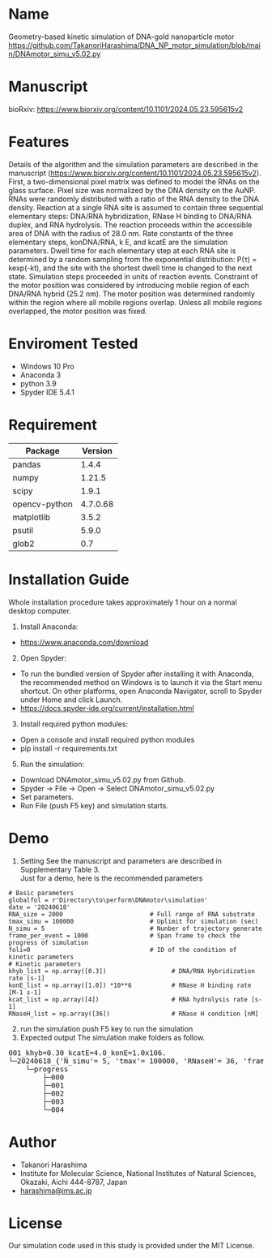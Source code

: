 # Name

Geometry-based kinetic simulation of DNA-gold nanoparticle motor
https://github.com/TakanoriHarashima/DNA_NP_motor_simulation/blob/main/DNAmotor_simu_v5.02.py

# Manuscript

bioRxiv: https://www.biorxiv.org/content/10.1101/2024.05.23.595615v2

# Features

Details of the algorithm and the simulation parameters are described in the manuscript (https://www.biorxiv.org/content/10.1101/2024.05.23.595615v2). First, a two-dimensional pixel matrix was defined to model the RNAs on the glass surface. Pixel size was normalized by the DNA density on the AuNP. RNAs were randomly distributed with a ratio of the RNA density to the DNA density. Reaction at a single RNA site is assumed to contain three sequential elementary steps: DNA/RNA hybridization, RNase H binding to DNA/RNA duplex, and RNA hydrolysis. The reaction proceeds within the accessible area of DNA with the radius of 28.0 nm. Rate constants of the three elementary steps, konDNA/RNA, k E, and kcatE are the simulation parameters. Dwell time for each elementary step at each RNA site is determined by a random sampling from the exponential distribution: P(τ) = kexp(-kt), and the site with the shortest dwell time is changed to the next state. Simulation steps proceeded in units of reaction events. Constraint of the motor position was considered by introducing mobile region of each DNA/RNA hybrid (25.2 nm). The motor position was determined randomly within the region where all mobile regions overlap. Unless all mobile regions overlapped, the motor position was fixed. 

# Enviroment Tested
  - Windows 10 Pro
  - Anaconda 3
  - python 3.9
  - Spyder IDE 5.4.1

# Requirement

| Package  | Version |
| ------------- | ------------- |
| pandas  | 1.4.4  |
| numpy  | 1.21.5  |
| scipy  | 1.9.1  |
| opencv-python  | 4.7.0.68  |
| matplotlib  | 3.5.2  |
| psutil  | 5.9.0  |
| glob2  | 0.7  |

# Installation Guide
Whole installation procedure takes approximately 1 hour on a normal desktop computer.
1. Install Anaconda:
  - https://www.anaconda.com/download

2. Open Spyder:
  - To run the bundled version of Spyder after installing it with Anaconda, the recommended method on Windows is to launch it via the Start menu shortcut. On other platforms, open Anaconda Navigator, scroll to Spyder under Home and click Launch.
  - https://docs.spyder-ide.org/current/installation.html

3. Install required python modules:
  - Open a console and install required python modules
  - pip install -r requirements.txt

5. Run the simulation:
  - Download DNAmotor_simu_v5.02.py from Github.
  - Spyder -> File -> Open -> Select DNAmotor_simu_v5.02.py
  - Set parameters.
  - Run File (push F5 key) and simulation starts.

# Demo
1. Setting
See the manuscript and parameters are described in Supplementary Table 3.  
Just for a demo, here is the recommended parameters  
```
# Basic parameters
globalfol = r'Directory\to\perform\DNAmotor\simulation'
date = '20240618'
RNA_size = 2000                        # Full range of RNA substrate
tmax_simu = 100000                     # Uplimit for simulation (sec) 
N_simu = 5                             # Nunber of trajectory generate
frame_per_event = 1000                 # Span frame to check the progress of simulation
foli=0                                 # ID of the condition of kinetic parameters
# Kinetic parameters
khyb_list = np.array([0.3])                  # DNA/RNA Hybridization rate [s-1]
konE_list = np.array([1.0]) *10**6           # RNase H binding rate [M-1 s-1]
kcat_list = np.array([4])                    # RNA hydrolysis rate [s-1] 
RNaseH_list = np.array([36])                 # RNase H condition [nM]
```
2. run the simulation
push F5 key to run the simulation
3. Expected output
The simulation make folders as follow.
<pre>
001_khyb=0.30_kcatE=4.0_konE=1.0x106.
└─20240618_{'N_simu'= 5, 'tmax'= 100000, 'RNaseH'= 36, 'frame_per_event'= 1000}
    └─progress
        ├─000
        ├─001
        ├─002
        ├─003
        └─004
</pre>

# Author

* Takanori Harashima
* Institute for Molecular Science, National Institutes of Natural Sciences, Okazaki, Aichi 444-8787, Japan
* harashima@ims.ac.jp

# License

Our simulation code used in this study is provided under the MIT License.

